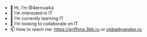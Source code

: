 - 👋 Hi, I’m @4ernuwka
- 👀 I’m interested in IT
- 🌱 I’m currently learning IT
- 💞️ I’m looking to collaborate on IT
- 📫 How to reach me: https://griffons.3bb.ru or opba@yandex.ru

<!---
4ernuwka/4ernuwka is a ✨ special ✨ repository because its `README.md` (this file) appears on your GitHub profile.
You can click the Preview link to take a look at your changes.
--->
